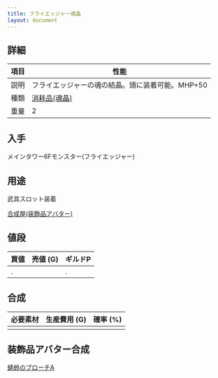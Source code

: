 ```yaml
---
title: フライエッジャー魂晶
layout: document
---
```

## 詳細

|項目|性能|
|---|---|
|説明|フライエッジャーの魂の結晶。頭に装着可能。MHP+50|
|種類|[消耗品(魂晶)](消耗品(魂晶))|
|重量|2|

## 入手

メインタワー6Fモンスター(フライエッジャー)

## 用途

武具スロット装着

[合成屋(装飾品アバター)](合成屋(装飾品アバター))

## 値段

|買値|売値 (G)|ギルドP|
|---|---|---|
|.||.|

## 合成

|必要素材|生産費用 (G)|確率 (%)|
|---|---|---|
||||

## 装飾品アバター合成

[蜻蛉のブローチA](蜻蛉のブローチA)
